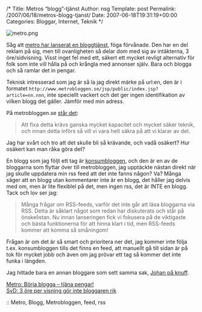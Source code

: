 /*
 Title: Metros “blogg”-tjänst
 Author: nsg
 Template: post
 Permalink: /2007/06/18/metros-blogg-tjanst/
 Date: 2007-06-18T19:31:19+00:00
 Categories: Bloggar, Internet, Teknik
*/
<div class="left">
  <img src='http://cdn.junkpile.se/2007/06/metro.png' alt='metro.png' />
</div>

Såg att [metro har lanserat en bloggtjänst][1], föga förvånade. Den har en del reklam på sig, men till ovanligheten så delar dom med sig av intäkterna, 3 öre/sidvisning. Visst inget fel med ett, säkert ett mycket revligt alternativ för folk som inte vill hålla på och krångla med annonser själv. Bara och blogga och så ramlar det in pengar.

Teknisk intresserad som jag är så la jag direkt märke på url:en, den är i formatet `http://www.metrobloggen.se/jsp/public/index.jsp?article=nn.nnn`, inte speciellt vackert och det ger ingen identifikation av vilken blogg det gäller. Jämför med min adress.

På metrobloggen.se [står det][2]:

> Att fixa detta krävs ganska mycket kapacitet och mycket säker teknik, och innan detta införs så vill vi vara helt säkra på att vi klarar av det.

Jag har svårt och tro att det skulle bli så krävande, och vadå osäkert? Hur osäkert kan man råka göra det?

En blogg som jag följt ett tag är [konsumbloggen][3], och den är en av de bloggarna som flyttar över till metrobloggen, jag upptäckte nästan direkt när jag skulle uppdatera min rss feed att det inte fanns någon? Va? Många säger att en blogg utan kommentarer inte är en blogg, det håller jag delvis med om, men är lite flexiblel på det, men ingen rss, det är INTE en blogg. Tack och lov ser jag:

> Många frågar om RSS-feeds, varför det inte går att läsa bloggarna via RSS. Detta är såklart något som redan har diskuterats och står på önskelistan. Nu innan lanseringen fick vi fokusera på de viktigaste och bästa funktionerna för att hinna klart i tid, men RSS-feeds kommer att komma så småningom!

Frågan är om det är så smart och prioritera ner det, jag kommer inte följa t.ex. konsumbloggen tills det finns en feed, att manuellt gå till sidan är på tok för mycket jobb och även om jag prövar ett tag så kommer det inte funka i längden.

Jag hittade bara en annan bloggare som sett samma sak, [Johan på knuff][4].

[Metro: Börja blogga – tjäna pengar!][5]  
[SvD: 3 öre per visning gör inte bloggaren rik][6]

:: Metro, Blogg, Metrobloggen, feed, rss

<small></small>

 [1]: http://www.metrobloggen.se/
 [2]: http://www.metrobloggen.se/jsp/public/index.jsp?article=19.706
 [3]: http://konsumbloggen.com/
 [4]: http://knuff.se/johan/0706181619
 [5]: http://metro.se/se/article/2007/06/18/18/1845-42/index.xml
 [6]: http://www.svd.se/dynamiskt/blogg/did_12676000.asp?id=4171